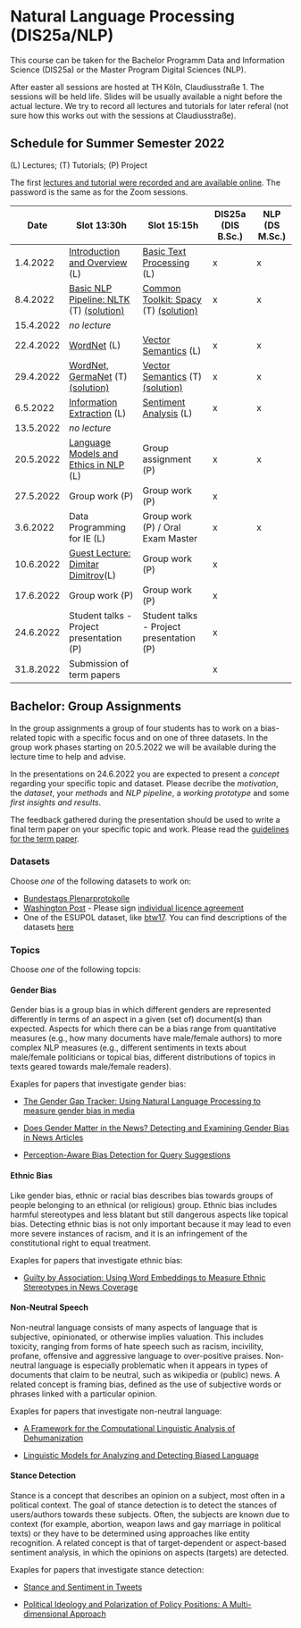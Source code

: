 # Natural Language Processing (DIS25a/NLP)

This course can be taken for the Bachelor Programm Data and Information Science (DIS25a) or the Master Program Digital Sciences (NLP).

After easter all sessions are hosted at TH Köln, Claudiusstraße 1. The sessions will be held life. Slides will be usually available a night before the actual lecture. We try to record all lectures and tutorials for later referal (not sure how this works out with the sessions at Claudiusstraße).

## Schedule for Summer Semester 2022

(L) Lectures; (T) Tutorials; (P) Project

The first [lectures and tutorial were recorded and are available online](https://th-koeln.sciebo.de/s/Col70bcubHhymJx). The password is the same as for the Zoom sessions. 

| Date      | Slot 13:30h                              | Slot 15:15h                              | DIS25a (DIS B.Sc.) | NLP (DS M.Sc.) |
|-----------|------------------------------------------|------------------------------------------|--------------------|----------------|
| 1.4.2022  | [Introduction and Overview](slides/DIS25-01-Introduction.pdf) (L)            | [Basic Text Processing](slides/DIS25-02-BasicTextProcessing.pdf) (L)                | x                  | x              |
| 8.4.2022  | [Basic NLP Pipeline: NLTK](tutorial/DIS25-01-tut-basicPipeline.md) (T) [(solution)](tutorial/DIS25_1_solution.ipynb)              | [Common Toolkit: Spacy](tutorial/DIS25-02-tut-SpacyNLTK.md) (T) [(solution)](tutorial/DIS25_2_solution.ipynb)         | x                  | x              |
| 15.4.2022 | _no lecture_                             |                                          |                    |                |
| 22.4.2022 | [WordNet](slides/DIS25-03-WordNet.pdf) (L) | [Vector Semantics](slides/DIS25-04-VectorSemantics.pdf) (L)| x                  | x              |
| 29.4.2022 | [WordNet, GermaNet](tutorial/DIS25-03-tut-WordNet.md) (T) [(solution)](tutorial/DIS25_3_solution.ipynb)                  | [Vector Semantics](tutorial/DIS25-04-tut-VectorSemantics.md) (T)   [(solution)](tutorial/DIS25_4_solution.ipynb)                  | x                  | x              |
| 6.5.2022  | [Information Extraction](slides/DIS25-05-infoextract.pdf) (L)               | [Sentiment Analysis](slides/DIS25-06-sentimentAnalysis.pdf) (L)                   | x                  | x              |
| 13.5.2022 | _no lecture_                             |                                          |                    |                |
| 20.5.2022 | [Language Models and Ethics in NLP](slides/DIS25-07-LM-Ethics.pdf) (L)    | Group assignment (P)                     | x                  | x              |
| 27.5.2022 | Group work (P)                           | Group work (P)                           | x                  |                |
| 3.6.2022  | Data Programming for IE (L)              | Group work (P) / Oral Exam Master        | x                  | x              |
| 10.6.2022 | [Guest Lecture: Dimitar Dimitrov](data/guest_lecture.md)(L)                        | Group work (P)                           | x                  |                |
| 17.6.2022 | Group work (P)                           | Group work (P)                           | x                  |                |
| 24.6.2022 | Student talks - Project presentation (P) | Student talks - Project presentation (P) | x                  |                |
| 31.8.2022 | Submission of term papers                |                                          | x                  |                |

## Bachelor: Group Assignments

In the group assignments a group of four students has to work on a bias-related topic with a specific focus and on one of three datasets. In the group work phases starting on 20.5.2022 we will be available during the lecture time to help and advise. 

In the presentations on 24.6.2022 you are expected to present a _concept_ regarding your specific topic and dataset. Please decribe the _motivation_, the _dataset_, your _methods_ and _NLP pipeline_, a _working prototype_ and some _first insights and results_.

The feedback gathered during the presentation should be used to write a final term paper on your specific topic and work. Please read the [guidelines for the term paper](term-paper.md). 

### Datasets 

Choose *one* of the following datasets to work on:

* [Bundestags Plenarprotokolle](https://www.bundestag.de/services/opendata)
* [Washington Post](https://github.com/irgroup/datasets/tree/master/WAPostv4) - Please sign [individual licence agreement](https://trec.nist.gov/data/wapost/Individual%20Application.pdf)
* One of the ESUPOL dataset, like [btw17](https://zenodo.org/record/1494858#.YoOgvS8Rpqs). You can find descriptions of the datasets [here](data/ESuPol_Datensätze_Übersicht.pdf)

### Topics

Choose *one* of the following topcis: 

#### Gender Bias

Gender bias is a group bias in which different genders are represented differently in terms of an aspect in a given (set of) document(s) than expected. Aspects for which there can be a bias range from quantitative measures (e.g., how many documents have male/female authors) to  more complex NLP measures (e.g., different sentiments in texts about male/female politicians or topical bias, different distributions of topics in texts geared towards male/female readers).

Exaples for papers that investigate gender bias:

- [The Gender Gap Tracker: Using Natural Language Processing to measure gender bias in media](https://journals.plos.org/plosone/article?id=10.1371/journal.pone.0245533)

- [Does Gender Matter in the News? Detecting and Examining Gender Bias in News Articles](https://dl.acm.org/doi/10.1145/3442442.3452325)

- [Perception-Aware Bias Detection for Query Suggestions](https://link.springer.com/content/pdf/10.1007%2F978-3-030-78818-6.pdf)

#### Ethnic Bias

Like gender bias, ethnic or racial bias describes bias towards groups of people belonging to an ethnical (or religious) group. Ethnic bias includes harmful stereotypes and less blatant but still dangerous aspects like topical bias. Detecting ethnic bias is not only important because it may lead to even more severe instances of racism, and it is an infringement of the constitutional right to equal treatment.

Exaples for papers that investigate ethnic bias:

- [Guilty by Association: Using Word Embeddings to Measure Ethnic Stereotypes in News Coverage](https://doi.org/10.1177/1077699020932304)

#### Non-Neutral Speech

Non-neutral language consists of many aspects of language that is subjective, opinionated, or otherwise implies valuation. This includes toxicity, ranging from forms of hate speech such as racism, incivility, profane, offensive and aggressive language to over-positive praises. Non-neutral language is especially problematic when it appears in types of documents that claim to be neutral, such as wikipedia or (public) news. A related concept is framing bias, defined as the use of subjective words or phrases linked with a particular opinion.

Exaples for papers that investigate non-neutral language:

- [A Framework for the Computational Linguistic Analysis of Dehumanization](https://pubmed.ncbi.nlm.nih.gov/33733172/)

- [Linguistic Models for Analyzing and Detecting Biased Language](https://aclanthology.org/P13-1162.pdf)

#### Stance Detection

Stance is a concept that describes an opinion on a subject, most often in a political context. The goal of stance detection is to detect the stances of users/authors towards these subjects. Often, the subjects are known due to context (for example, abortion, weapon laws and gay marriage in political texts) or they have to be determined using approaches like entity recognition. A related concept is that of target-dependent or aspect-based sentiment analysis, in which the opinions on aspects (targets) are detected.

Exaples for papers that investigate stance detection:

- [Stance and Sentiment in Tweets](https://dl.acm.org/doi/10.1145/3003433)

- [Political Ideology and Polarization of Policy Positions: A Multi-dimensional Approach](https://arxiv.org/abs/2106.14387)
